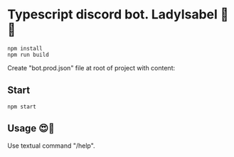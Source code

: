 # Typescript discord bot. LadyIsabel 🤖🤘
```
npm install
npm run build
```
Create "bot.prod.json" file at root of project with content:

## Start
```
npm start
```

## Usage 😍🤖
Use textual command "/help".